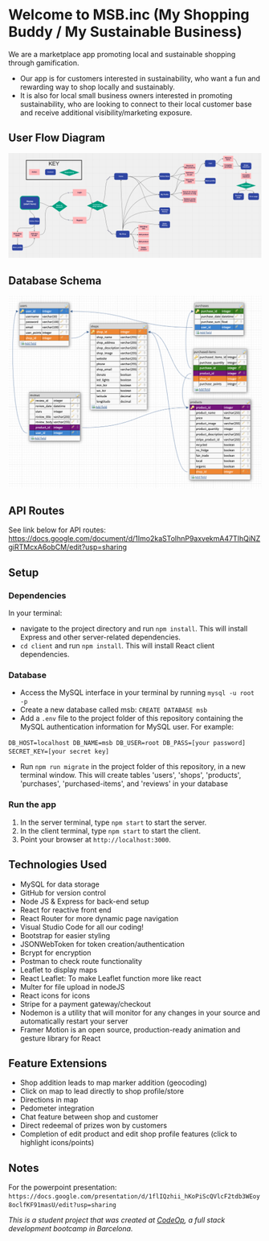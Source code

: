# Welcome to MSB.inc (My Shopping Buddy / My Sustainable Business)
We are a marketplace app promoting local and sustainable shopping through gamification. 
- Our app is for customers interested in sustainability, who want a fun and rewarding way to shop locally and sustainably. 
- It is also for local small business owners interested in promoting sustainability, who are looking to connect to their local customer base and receive additional visibility/marketing exposure.

## User Flow Diagram
![User Flow Diagram](client/src/DC/UserFlow.png) 

## Database Schema
![Database Schema](client/src/DC/DBSchema.png) 

## API Routes
See link below for API routes:
https://docs.google.com/document/d/1Imo2kaSTolhnP9axvekmA47TIhQiNZgiRTMcxA6obCM/edit?usp=sharing

## Setup

### Dependencies
In your terminal:
- navigate to the project directory and run `npm install`. This will install Express and other server-related dependencies.
- `cd client` and run `npm install`. This will install React client dependencies.

### Database

- Access the MySQL interface in your terminal by running `mysql -u root -p`
- Create a new database called msb: `CREATE DATABASE msb`
- Add a `.env` file to the project folder of this repository containing the MySQL authentication information for MySQL user. For example:

`
DB_HOST=localhost
DB_NAME=msb
DB_USER=root
DB_PASS=[your password]
SECRET_KEY=[your secret key]
`
- Run `npm run migrate` in the project folder of this repository, in a new terminal window. This will create tables 'users', 'shops', 'products', 'purchases', 'purchased-items', and 'reviews' in your database

### Run the app

1. In the server terminal, type `npm start` to start the server.
2. In the client terminal, type `npm start` to start the client.
3. Point your browser at `http://localhost:3000`.

## Technologies Used

- MySQL for data storage
- GitHub for version control
- Node JS & Express for back-end setup
- React for reactive front end
- React Router for more dynamic page navigation
- Visual Studio Code for all our coding!
- Bootstrap for easier styling
- JSONWebToken for token creation/authentication
- Bcrypt for encryption
- Postman to check route functionality
- Leaflet to display maps
- React Leaflet: To make Leaflet function more like react
- Multer for file upload in nodeJS
- React icons for icons
- Stripe for a payment gateway/checkout
- Nodemon is a utility that will monitor for any changes in your source and automatically restart your server
- Framer Motion is an open source, production-ready animation and gesture library for React

## Feature Extensions
- Shop addition leads to map marker addition (geocoding)
- Click on map to lead directly to shop profile/store
- Directions in map
- Pedometer integration
- Chat feature between shop and customer
- Direct redeemal of prizes won by customers
- Completion of edit product and edit shop profile features (click to highlight icons/points)

## Notes

For the powerpoint presentation: `https://docs.google.com/presentation/d/1flIQzhii_hKoPiScQVlcF2tdb3WEoy8oclfKF91masU/edit?usp=sharing`

 _This is a student project that was created at [CodeOp](http://codeop.tech), a full stack development bootcamp in Barcelona._